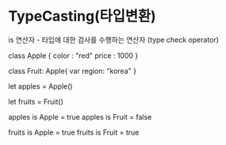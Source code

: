 # TypeCasting(타입변환)
is 연산자 - 타입에 대한 검사를 수행하는 연산자 (type check operator)

class Apple {
    color : "red"
    price : 1000
}

class Fruit: Apple{
    var region: "korea"
}

let apples = Apple()

let fruits = Fruit()


apples is Apple = true
apples is Fruit = false

fruits is Apple = true
fruits is Fruit = true
